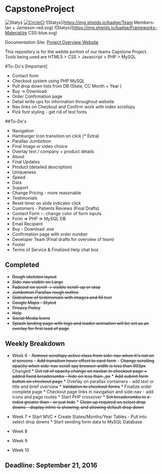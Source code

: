 # CapstoneProject

![Statys](https://img.shields.io/badge/Complete-35%25-orange.svg) [![CircleCI](https://img.shields.io/circleci/project/BrightFlair/PHP.Gt.svg?maxAge=2592000?style=flat-square)]()
![Statys](https://img.shields.io/badge/Team Members-Ian + Jameson-red.svg)
![Statys](https://img.shields.io/badge/Frameworks-Materialize CSS-blue.svg)

Documentation Site:
 [Project Overview Website](https://gorgonsmaze.github.io/CapstoneOverview/)
 
 This repository is for the webite portion of our teams Capstone Project.
 Tools being used are HTML5 > CSS > Javascript > PHP > MySQL

#To-Do's [Important]
* Contact form
* Checkout system using PHP MySQL
 * Pull drop down lists from DB (State, CC Month + Year )
* Buy -> Download
* Order Confirmation page
* Detail write ups for information throughout website
* Nav links on Checkout and Confirm work with index scrollspy
* Pick font styling - get rid of test fonts 

##To-Do's
* Navigation
 * Hamburger Icon transition on click (* Extra)
* Parallax Jumbotron
 * Final Image or video choice
 * Overlay text / company + product details
* About 
 * Final Updates 
* Product (detailed description)
 * Uniqueness
 * Speed
 * Data
 * Support
 * Change Pricing - more reasonable
* Testimonials
 * Reset timer on slide indicator click
 *  Customers - Patients Reviews (Final Drafts)
* Contact Form -- change color of form inputs
 * Form => PHP => MySQL DB 
 * Email Recipient 
* Buy - Download .exe
* Confirmation page with order number
* Developer Team (Final drafts for overview of team)
* Footer
 * Terms of Service & Finalized Help chat box 
 
## Completed
 - ~~Rough skeleton layout~~
 - ~~Side-nav visible on Large~~
 - ~~Fadeout on scroll -> visible scroll-up or stop~~
 - ~~Jumbotron Parallax rough outline~~
 - ~~Slideshow of testimonials with images and fill text~~
 - ~~Google Maps - Styled~~
 - ~~Privacy Policy~~
 - ~~Help~~
 - ~~Social Media Icons~~
 - ~~Splash landing page with logo and loader animation
    will be set as an overlay for first load of page~~

## Weekly Breakdown
* Week 6 - ~~Remove scrollspy active class from side-nav when it's not on xl screens~~
       -  ~~Add transition hover effect to card form~~
        - ~~Change scrolling opacity when side-nav scroll spy browser width is less than 993px~~ Changed
        * ~~Get rid of opacity change on navbar in checkout page + added fixed breadcrumbs - hide on less than _px~~
        * ~~Add submit form button on checkout page~~
        * Overlay on parallax containers - add text or title and brief overview
        * ~~Validation to checkout forms~~
        * Finalize order complete page
        * Checkout page links in navigation and side-nav - add icons and page routes
        * Start PHP crossover 
        * ~~Set breadcrumbs to z-index greater than - or just hide~~
        * ~~Clean up required on select drop downs - display inline is showing, and allowing default drop down~~
        
        
* Week 7
       * Start MVC 
       * Create States/Months/Year Tables - Pull into select drop downs
       * Start sending form data to MySQL Database
* Week 8
* Week 9
* Week 10


## Deadline: September 21, 2016